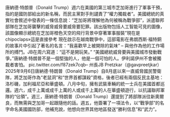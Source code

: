 唐納德·特朗普（Donald Trump）週六在美國的第三城市芝加哥進行了軍事干預，指的是國防部給出的新名稱，而民主黨對手則譴責了“權力獨裁者”。美國總統的真實社會敘述中發表的一條信息說：“芝加哥將理解他為何被稱為戰爭部”，派遣聯邦部隊在芝加哥襲擊的威脅威脅要威脅要犯罪。該出版物包括人工智能可見的圖像，該圖像顯示總統在芝加哥橙色天空的飛行背景中穿著軍事服裝”現在是chipoclaps»這是直接參考 現在啟示在越南戰爭中，這部電影在弗朗西斯·福特銅的故事片中引起了著名的名言：“我喜歡早上被開除的氣味”  – 與他作為他的工作場所的搏鬥。JB在周六寫道：“這不是開玩笑。” “美國總統威脅要與美國城市發動戰爭。”唐納德·特朗普不是一個堅強的人，他是一個可怕的人。伊利諾伊州不會被獨裁者害怕。 pic.twitter.com/f87zek7cqb– 州長JB Pretzkar（@gavpreetjkar） 2025年9月6日唐納德·特朗普（Donald Trump）自8月底以來一直威脅國民警衛隊，將芝加哥作為“老鼠洞”和“世界首都謀殺”資格，後者已經有兩個反民主基地：洛杉磯，加利福尼亞和華盛頓。八月中旬，擁有武裝車輛的統一士兵在美國首都巡邏。週六，成千上萬或成千上萬的人或成千上萬的人在華盛頓遊行，以抗議聯邦軍隊的“佔領”。週三，唐納德·特朗普（Donald Trump）還提到了將部隊派往新奧爾良，而無需與芝加哥一起跟隨他的話。週五，他簽署了一項法令，以“戰爭部”的名字命名美國國防部，他補充說，他想向世界其他地區發送“勝利信息”和“武力”。